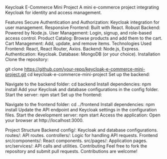 Keycloak E-Commerce Mini Project
A mini e-commerce project integrating Keycloak for identity and access management.

Features
Secure Authentication and Authorization: Keycloak integration for user management.
Responsive Frontend: Built with React.
Robust Backend: Powered by Node.js.
User Management: Login, signup, and role-based access control.
Product Catalog: Browse products and add them to the cart.
Cart Management: Add, update, and remove items.
Technologies Used
Frontend: React, React Router, Axios.
Backend: Node.js, Express.
Authentication: Keycloak.
Database: MongoDB (or your choice).
Installation
Clone the repository:

git clone https://github.com/your-repo/keycloak-e-commerce-mini-project.git
cd keycloak-e-commerce-mini-project
Set up the backend:

Navigate to the backend folder:
cd backend
Install dependencies:
npm install
Add your Keycloak and database configurations in the config folder.
Start the server:
npm start
Set up the frontend:

Navigate to the frontend folder:
cd ../frontend
Install dependencies:
npm install
Update the API endpoint and Keycloak settings in the configuration files.
Start the development server:
npm start
Access the application:
Open your browser at http://localhost:3000.

Project Structure
Backend
config/: Keycloak and database configurations.
routes/: API routes.
controllers/: Logic for handling API requests.
Frontend
src/components/: React components.
src/pages/: Application pages.
src/services/: API calls and utilities.
Contributing
Feel free to fork the repository and submit pull requests. Contributions are welcome!
